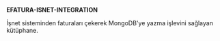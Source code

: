**EFATURA-ISNET-INTEGRATION**

İşnet sisteminden faturaları çekerek MongoDB'ye yazma işlevini sağlayan kütüphane.